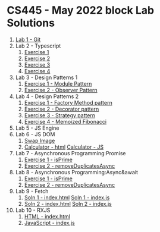
# CS445 - May 2022 block Lab Solutions

1. [Lab 1 - Git](https://github.com/bellaxing/cs445-lab-solns/blob/main/Lab1/lab1.pdf)
2. Lab 2 - Typescript
    1. [Exercise 1](./Lab3/Exercise1.ts)
    2. [Exercise 2](./Lab3/Exercise2.ts)
    3. [Exercise 3](./Lab3/Exercise3.ts)
    4. [Exercise 4](./Lab3/Exercise4.ts)
3. Lab 3 - Design Patterns 1
    1. [Exercise 1 - Module Pattern](./Lab9/Exercise01.js)
    2. [Exercise 2 - Observer Pattern](./Lab9/Exercise02.js)
4. Lab 4 - Design Patterns 2
    1. [Exercise 1 - Factory Method pattern](./Lab10/Exercise01.js)
    2. [Exercise 2 - Decorator pattern](./Lab10/Exercise02.js)
    3. [Exercise 3 - Strategy pattern](./Lab10/Exercise03.js)
    4. [Exercise 4 - Memoized Fibonacci](./Lab10/Exercise04.js)
5. Lab 5 - JS Engine
6. Lab 6 - JS DOM
    1. [Swap Image](./Lab4/Exercise01/swap.html)
    2. [Calculator - html](./Lab4/Exercise02/calculator.html) [Calculator - JS](./Lab4/Exercise02/calc.js)
7. Lab 7 - Asynchronous Programming:Promise
    1. [Exercise 1 - isPrime](./Lab5/Exercise01.js)
    2. [Exercise 2 - removeDuplicatesAsync](./Lab5/Exercise02.js)
8. Lab 8 - Asynchronous Programming:Async&await
    1. [Exercise 1 - isPrime](./Lab6/Exercise01.js)
    2. [Exercise 2 - removeDuplicatesAsync](./Lab6/Exercise02.js)
9. Lab 9 - Fetch
    1. [Soln 1 - index.html](./Lab7/soln1/index.html) [Soln 1 - index.js](./Lab7/soln1/index.js)
    2. [Soln 2 - index.html](./Lab7/soln2/index.html) [Soln 2 - index.js](./Lab7/soln2/index.js)
10. Lab 10 - RXJS
    1. [HTML - index.html](./Lab8/index.html)
    2. [JavaScript - index.js](./Lab8/index.js)


